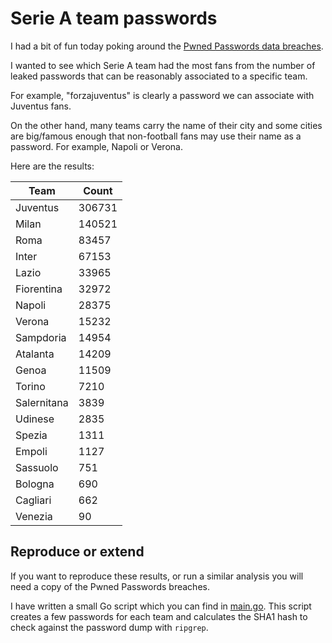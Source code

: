 # Serie A team passwords

I had a bit of fun today poking around the [Pwned Passwords data breaches](https://haveibeenpwned.com/Passwords).

I wanted to see which Serie A team had the most fans from the number of leaked passwords that
can be reasonably associated to a specific team.

For example, "forzajuventus" is clearly a password we can associate with Juventus fans.

On the other hand, many teams carry the name of their city and some cities are big/famous enough that
non-football fans may use their name as a password. For example, Napoli or Verona.

Here are the results:

| Team        | Count  |
| ----------- | ------ |
| Juventus    | 306731 |
| Milan       | 140521 |
| Roma        | 83457  |
| Inter       | 67153  |
| Lazio       | 33965  |
| Fiorentina  | 32972  |
| Napoli      | 28375  |
| Verona      | 15232  |
| Sampdoria   | 14954  |
| Atalanta    | 14209  |
| Genoa       | 11509  |
| Torino      | 7210   |
| Salernitana | 3839   |
| Udinese     | 2835   |
| Spezia      | 1311   |
| Empoli      | 1127   |
| Sassuolo    | 751    |
| Bologna     | 690    |
| Cagliari    | 662    |
| Venezia     | 90     |

## Reproduce or extend

If you want to reproduce these results, or run a similar analysis you will need a copy
of the Pwned Passwords breaches.

I have written a small Go script which you can find in [main.go](./main.go). This script
creates a few passwords for each team and calculates the SHA1 hash to check against the
password dump with `ripgrep`.
